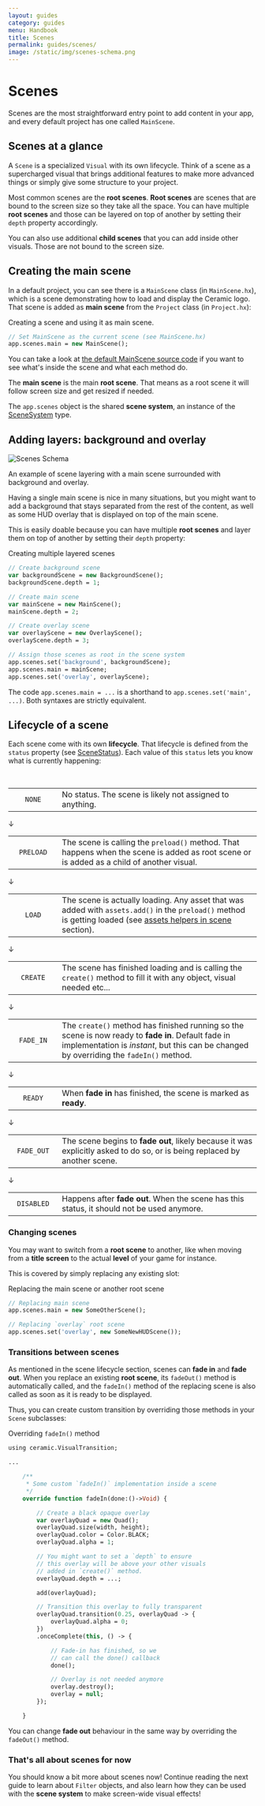 ```yaml
---
layout: guides
category: guides
menu: Handbook
title: Scenes
permalink: guides/scenes/
image: /static/img/scenes-schema.png
---
```

# Scenes

Scenes are the most straightforward entry point to add content in your app, and every default project has one called `MainScene`.

## Scenes at a glance

A `Scene` is a specialized `Visual` with its own lifecycle. Think of a scene as a supercharged visual that brings additional features to make more advanced things or simply give some structure to your project.

Most common scenes are the **root scenes**. **Root scenes** are scenes that are bound to the screen size so they take all the space. You can have multiple **root scenes** and those can be layered on top of another by setting their `depth` property accordingly.

You can also use additional **child scenes** that you can add inside other visuals. Those are not bound to the screen size.

## Creating the main scene

In a default project, you can see there is a `MainScene` class (in `MainScene.hx`), which is a scene demonstrating how to load and display the Ceramic logo. That scene is added as **main scene** from the `Project` class (in `Project.hx`):

<div class="codename">Creating a scene and using it as main scene.</div>

```haxe
// Set MainScene as the current scene (see MainScene.hx)
app.scenes.main = new MainScene();
```

You can take a look at [the default MainScene source code](https://github.com/ceramic-engine/ceramic/blob/master/tools/tpl/project/empty/src/MainScene.hx) if you want to see what's inside the scene and what each method do.

<p class="extra-info">The <strong>main scene</strong> is the main <strong>root scene</strong>. That means as a root scene it will follow screen size and get resized if needed.</p>

<p class="extra-info">The <code>app.scenes</code> object is the shared <strong>scene system</strong>, an instance of the <a href="/api-docs/ceramic/SceneSystem.html">SceneSystem</a> type.</p>

## Adding layers: background and overlay

<p>
<img src="/static/img/scenes-schema.png" alt="Scenes Schema" />
<div class="caption">An example of scene layering with a main scene surrounded with background and overlay.</div>
</p>

Having a single main scene is nice in many situations, but you might want to add a background that stays separated from the rest of the content, as well as some HUD overlay that is displayed on top of the main scene.

This is easily doable because you can have multiple **root scenes** and layer them on top of another by setting their `depth` property:

<div class="codename">Creating multiple layered scenes</div>

```haxe
// Create background scene
var backgroundScene = new BackgroundScene();
backgroundScene.depth = 1;

// Create main scene
var mainScene = new MainScene();
mainScene.depth = 2;

// Create overlay scene
var overlayScene = new OverlayScene();
overlayScene.depth = 3;

// Assign those scenes as root in the scene system
app.scenes.set('background', backgroundScene);
app.scenes.main = mainScene;
app.scenes.set('overlay', overlayScene);
```

<p class="extra-info">The code <code>app.scenes.main = ...</code> is a shorthand to <code>app.scenes.set('main', ...)</code>. Both syntaxes are strictly equivalent.</p>

## Lifecycle of a scene

Each scene come with its own **lifecycle**. That lifecycle is defined from the `status` property (see [SceneStatus](/api-docs/ceramic/SceneStatus.html)). Each value of this `status` lets you know what is currently happening:

<br />

<table style="width:100%">
    <tr>
        <td style="width:20%;text-align:center"><code>NONE</code></td>
        <td>No status. The scene is likely not assigned to anything.</td>
    </tr>
</table>

<div class="table-arrow-down">↓</div>

<table style="width:100%">
    <tr>
        <td style="width:20%;text-align:center"><code>PRELOAD</code></td>
        <td>The scene is calling the <code>preload()</code> method. That happens when the scene is added as root scene or is added as a child of another visual.</td>
    </tr>
</table>

<div class="table-arrow-down">↓</div>

<table style="width:100%">
    <tr>
        <td style="width:20%;text-align:center"><code>LOAD</code></td>
        <td>The scene is actually loading. Any asset that was added with <code>assets.add()</code> in the <code>preload()</code> method is getting loaded (see <a href="/guides/assets/#assets-helpers-in-scene">assets helpers in scene</a> section).</td>
    </tr>
</table>

<div class="table-arrow-down">↓</div>

<table style="width:100%">
    <tr>
        <td style="width:20%;text-align:center"><code>CREATE</code></td>
        <td>The scene has finished loading and is calling the <code>create()</code> method to fill it with any object, visual needed etc...</td>
    </tr>
</table>

<div class="table-arrow-down">↓</div>

<table style="width:100%">
    <tr>
        <td style="width:20%;text-align:center"><code>FADE_IN</code></td>
        <td>The <code>create()</code> method has finished running so the scene is now ready to <strong>fade in</strong>. Default fade in implementation is <em>instant</em>, but this can be changed by overriding the <code>fadeIn()</code> method.</td>
    </tr>
</table>

<div class="table-arrow-down">↓</div>

<table style="width:100%">
    <tr>
        <td style="width:20%;text-align:center"><code>READY</code></td>
        <td>When <strong>fade in</strong> has finished, the scene is marked as <strong>ready</strong>.</td>
    </tr>
</table>

<div class="table-arrow-down">↓</div>

<table style="width:100%">
    <tr>
        <td style="width:20%;text-align:center"><code>FADE_OUT</code></td>
        <td>The scene begins to <strong>fade out</strong>, likely because it was explicitly asked to do so, or is being replaced by another scene.</td>
    </tr>
</table>

<div class="table-arrow-down">↓</div>

<table style="width:100%">
    <tr>
        <td style="width:20%;text-align:center"><code>DISABLED</code></td>
        <td>Happens after <strong>fade out</strong>. When the scene has this status, it should not be used anymore.</td>
    </tr>
</table>

### Changing scenes

You may want to switch from a **root scene** to another, like when moving from a **title screen** to the actual **level** of your game for instance.

This is covered by simply replacing any existing slot:

<div class="codename">Replacing the main scene or another root scene</div>

```haxe
// Replacing main scene
app.scenes.main = new SomeOtherScene();

// Replacing `overlay` root scene
app.scenes.set('overlay', new SomeNewHUDScene());
```

### Transitions between scenes

As mentioned in the scene lifecycle section, scenes can **fade in** and **fade out**. When you replace an existing **root scene**, its `fadeOut()` method is automatically called, and the `fadeIn()` method of the replacing scene is also called as soon as it is ready to be displayed.

Thus, you can create custom transition by overriding those methods in your `Scene` subclasses:

<div class="codename">Overriding <code>fadeIn()</code> method</div>

```haxe
using ceramic.VisualTransition;

...

    /**
     * Some custom `fadeIn()` implementation inside a scene
     */
    override function fadeIn(done:()->Void) {

        // Create a black opaque overlay
        var overlayQuad = new Quad();
        overlayQuad.size(width, height);
        overlayQuad.color = Color.BLACK;
        overlayQuad.alpha = 1;

        // You might want to set a `depth` to ensure
        // this overlay will be above your other visuals
        // added in `create()` method.
        overlayQuad.depth = ...;

        add(overlayQuad);

        // Transition this overlay to fully transparent
        overlayQuad.transition(0.25, overlayQuad -> {
            overlayQuad.alpha = 0;
        })
        .onceComplete(this, () -> {

            // Fade-in has finished, so we
            // can call the done() callback
            done();

            // Overlay is not needed anymore
            overlay.destroy();
            overlay = null;
        });

    }
```

You can change **fade out** behaviour in the same way by overriding the `fadeOut()` method.

### That's all about scenes for now

You should know a bit more about scenes now! Continue reading the next guide to learn about `Filter` objects, and also learn how they can be used with the **scene system** to make screen-wide visual effects!
